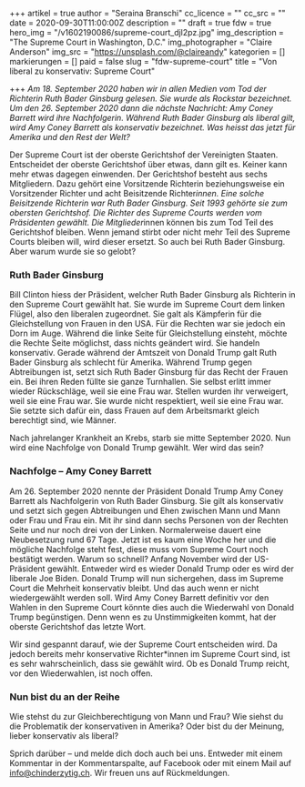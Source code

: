 +++
artikel = true
author = "Seraina Branschi"
cc_licence = ""
cc_src = ""
date = 2020-09-30T11:00:00Z
description = ""
draft = true
fdw = true
hero_img = "/v1602190086/supreme-court_djl2pz.jpg"
img_description = "The Supreme Court in Washington, D.C."
img_photographer = "Claire Anderson"
img_src = "https://unsplash.com/@claireandy"
kategorien = []
markierungen = []
paid = false
slug = "fdw-supreme-court"
title = "Von liberal zu konservativ: Supreme Court"

+++
_Am 18. September 2020 haben wir in allen Medien vom Tod der Richterin Ruth Bader Ginsburg gelesen. Sie wurde als Rockstar bezeichnet. Um den 26. September 2020 dann die nächste Nachricht: Amy Coney Barrett wird ihre Nachfolgerin. Während Ruth Bader Ginsburg als liberal gilt, wird Amy Coney Barrett als konservativ bezeichnet. Was heisst das jetzt für Amerika und den Rest der Welt?_

Der Supreme Court ist der oberste Gerichtshof der Vereinigten Staaten. Entscheidet der oberste Gerichtshof über etwas, dann gilt es. Keiner kann mehr etwas dagegen einwenden. Der Gerichtshof besteht aus sechs Mitgliedern. Dazu gehört eine Vorsitzende Richterin beziehungsweise ein Vorsitzender Richter und acht Beisitzende Richter*innen. Eine solche Beisitzende Richterin war Ruth Bader Ginsburg. Seit 1993 gehörte sie zum obersten Gerichtshof. Die Richter des Supreme Courts werden vom Präsidenten gewählt. Die Mitglieder*innen können bis zum Tod Teil des Gerichtshof bleiben. Wenn jemand stirbt oder nicht mehr Teil des Supreme Courts bleiben will, wird dieser ersetzt. So auch bei Ruth Bader Ginsburg. Aber warum wurde sie so gelobt?

### Ruth Bader Ginsburg

Bill Clinton hiess der Präsident, welcher Ruth Bader Ginsburg als Richterin in den Supreme Court gewählt hat. Sie wurde im Supreme Court dem linken Flügel, also den liberalen zugeordnet. Sie galt als Kämpferin für die Gleichstellung von Frauen in den USA. Für die Rechten war sie jedoch ein Dorn im Auge. Während die linke Seite für Gleichstellung einsteht, möchte die Rechte Seite möglichst, dass nichts geändert wird. Sie handeln konservativ. Gerade während der Amtszeit von Donald Trump galt Ruth Bader Ginsburg als schlecht für Amerika. Während Trump gegen Abtreibungen ist, setzt sich Ruth Bader Ginsburg für das Recht der Frauen ein. Bei ihren Reden füllte sie ganze Turnhallen. Sie selbst erlitt immer wieder Rückschläge, weil sie eine Frau war. Stellen wurden ihr verweigert, weil sie eine Frau war. Sie wurde nicht respektiert, weil sie eine Frau war. Sie setzte sich dafür ein, dass Frauen auf dem Arbeitsmarkt gleich berechtigt sind, wie Männer.

Nach jahrelanger Krankheit an Krebs, starb sie mitte September 2020. Nun wird eine Nachfolge von Donald Trump gewählt. Wer wird das sein?

### Nachfolge – Amy Coney Barrett

Am 26. September 2020 nennte der Präsident Donald Trump Amy Coney Barrett als Nachfolgerin von Ruth Bader Ginsburg. Sie gilt als konservativ und setzt sich gegen Abtreibungen und Ehen zwischen Mann und Mann oder Frau und Frau ein. Mit ihr sind dann sechs Personen von der Rechten Seite und nur noch drei von der Linken. Normalerweise dauert eine Neubesetzung rund 67 Tage. Jetzt ist es kaum eine Woche her und die mögliche Nachfolge steht fest, diese muss vom Supreme Court noch bestätigt werden. Warum so schnell? Anfang November wird der US-Präsident gewählt. Entweder wird es wieder Donald Trump oder es wird der liberale Joe Biden. Donald Trump will nun sichergehen, dass im Supreme Court die Mehrheit konservativ bleibt. Und das auch wenn er nicht wiedergewählt werden soll. Wird Amy Coney Barrett definitiv vor den Wahlen in den Supreme Court könnte dies auch die Wiederwahl von Donald Trump begünstigen. Denn wenn es zu Unstimmigkeiten kommt, hat der oberste Gerichtshof das letzte Wort.

Wir sind gespannt darauf, wie der Supreme Court entscheiden wird. Da jedoch bereits mehr konservative Richter*innen im Supreme Court sind, ist es sehr wahrscheinlich, dass sie gewählt wird. Ob es Donald Trump reicht, vor den Wiederwahlen, ist noch offen.

### Nun bist du an der Reihe

Wie stehst du zur Gleichberechtigung von Mann und Frau? Wie siehst du die Problematik der konservativen in Amerika? Oder bist du der Meinung, lieber konservativ als liberal?

Sprich darüber – und melde dich doch auch bei uns. Entweder mit einem Kommentar in der Kommentarspalte, auf Facebook oder mit einem Mail auf [info@chinderzytig.ch](mailto:info@chinderzytig.ch?subject=Fokus%20der%20Woche). Wir freuen uns auf Rückmeldungen.